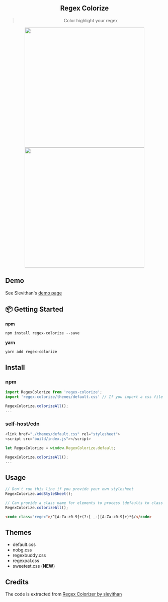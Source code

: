  <div align="center">
 
  <h2>Regex Colorize</h2>
  <blockquote>Color highlight your regex</blockquote>

  <img align="center" width="380" src="https://i.imgur.com/8kyJODb.png" /> 
<br />

 <img align="center" width="380" src="https://i.imgur.com/QGRly2q.png" /> 
</div>

## Demo

See Slevithan's [demo page](http://stevenlevithan.com/regex/colorizer/)

## 📦 Getting Started
**npm**
```
npm install regex-colorize --save
```
**yarn**
```
yarn add regex-colorize 
```

## Install

### npm
```js
import RegexColorize from 'regex-colorize';
import 'regex-colorize/themes/default.css' // If you import a css file in your library

RegexColorize.colorizeAll();
...
```

### self-host/cdn
```js
<link href="./themes/default.css" rel="stylesheet">
<script src="build/index.js"></script>

let RegexColorize = window.RegexColorize.default;

RegexColorize.colorizeAll();
...
```

## Usage

```js
// Don't run this line if you provide your own stylesheet
RegexColorize.addStyleSheet();

// Can provide a class name for elements to process (defaults to class 'regex')
RegexColorize.colorizeAll();
```

```html
<code class="regex">/^[A-Za-z0-9]+(?:[ _-][A-Za-z0-9]+)*$/</code>
```


## Themes

- default.css
- nobg.css
- regexbuddy.css
- regexpal.css
- sweetest.css (**NEW**)

## Credits 

The code is extracted from 
[Regex Colorizer by slevithan](https://github.com/slevithan/regex-colorizer)
